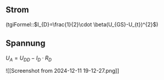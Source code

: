 
## Strom
(tgiFormel::$I_{D}=\frac{1}{2}\cdot \beta(U_{GS}-U_{t})^{2}$)

## Spannung 
$U_{A}=U_{DD}-I_{D}\cdot R_{D}$


![[Screenshot from 2024-12-11 19-12-27.png]]
